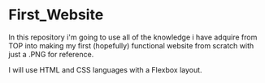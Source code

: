 # First_Website

In this repository i'm going to use all of the knowledge i have adquire from TOP into making my first (hopefully) functional website from scratch with just a .PNG for reference.

I will use HTML and CSS languages with a Flexbox layout.